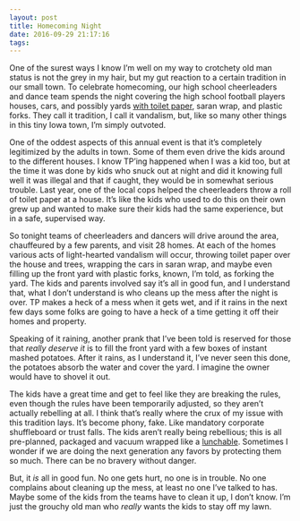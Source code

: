 ```yaml
---
layout: post
title: Homecoming Night
date: 2016-09-29 21:17:16
tags: 
---
```


One of the surest ways I know I’m well on my way to crotchety old man status is not the grey in my hair, but my gut reaction to a certain tradition in our small town. To celebrate homecoming, our high school cheerleaders and dance team spends the night covering the high school football players houses, cars, and possibly yards [with toilet paper][1], saran wrap, and plastic forks. They call it tradition, I call it vandalism, but, like so many other things in this tiny Iowa town, I’m simply outvoted. 

One of the oddest aspects of this annual event is that it’s completely legitimized by the adults in town. Some of them even drive the kids around to the different houses. I know TP’ing happened when I was a kid too, but at the time it was done by kids who snuck out at night and did it knowing full well it was illegal and that if caught, they would be in somewhat serious trouble. Last year, one of the local cops helped the cheerleaders throw a roll of toilet paper at a house. It’s like the kids who used to do this on their own grew up and wanted to make sure their kids had the same experience, but in a safe, supervised way. 

So tonight teams of cheerleaders and dancers will drive around the area, chauffeured by a few parents,  and visit 28 homes. At each of the homes various acts of light-hearted vandalism will occur, throwing toilet paper over the house and trees, wrapping the cars in saran wrap, and maybe even filling up the front yard with plastic forks, known, I’m told, as forking the yard. The kids and parents involved say it’s all in good fun, and I understand that, what I don’t understand is who cleans up the mess after the night is over. TP makes a heck of a mess when it gets wet, and if it rains in the next few days some folks are going to have a heck of a time getting it off their homes and property. 

Speaking of it raining, another prank that I’ve been told is reserved for those that *really deserve it* is to fill the front yard with a few boxes of instant mashed potatoes. After it rains, as I understand it, I’ve never seen this done, the potatoes absorb the water and cover the yard. I imagine the owner would have to shovel it out. 

The kids have a great time and get to feel like they are breaking the rules, even though the rules have been temporarily adjusted, so they aren’t actually rebelling at all. I think that’s really where the crux of my issue with this tradition lays. It’s become phony, fake. Like mandatory corporate shuffleboard or trust falls. The kids aren’t really being rebellious; this is all pre-planned, packaged and vacuum wrapped like a [lunchable][2]. Sometimes I wonder if we are doing the next generation any favors by protecting them so much. There can be no bravery without danger. 

But, it *is* all in good fun. No one gets hurt, no one is in trouble. No one complains about cleaning up the mess, at least no one I’ve talked to has. Maybe some of the kids from the teams have to clean it up, I don’t know. I’m just the grouchy old man who *really* wants the kids to stay off my lawn. 

[1]:	https://en.wikipedia.org/wiki/Toilet_papering
[2]:	https://en.wikipedia.org/wiki/Lunchables
